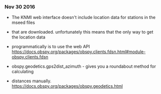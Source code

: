 ### Nov 30 2016
- The KNMI web interface doesn't include location data for stations in the mseed files
- that are downloaded. unfortunately this means that the only way to get the location data
- programmatically is to use the web API
https://docs.obspy.org/packages/obspy.clients.fdsn.html#module-obspy.clients.fdsn

- obspy.geodetics.gps2dist_azimuth - gives you a roundabout method for calculating
- distances manually.
 https://docs.obspy.org/packages/obspy.geodetics.html
